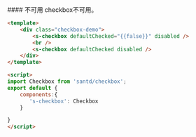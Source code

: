 <text lang="cn">
#### 不可用
checkbox不可用。
</text>

```html
<template>
    <div class="checkbox-demo">
        <s-checkbox defaultChecked="{{false}}" disabled />
        <br />
        <s-checkbox defaultChecked disabled />
    </div>
</template>

<script>
import Checkbox from 'santd/checkbox';
export default {
    components:{
       's-checkbox': Checkbox
    }

}
</script>
```

